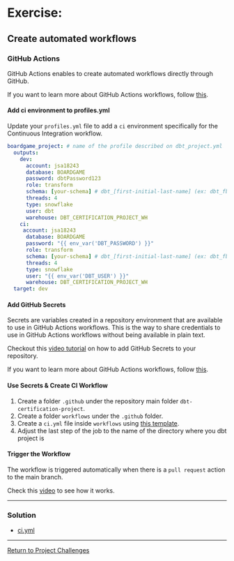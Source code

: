 # Exercise:

## Create automated workflows

### GitHub Actions
GitHub Actions enables to create automated workflows directly through GitHub.

If you want to learn more about GitHub Actions workflows, follow [this](https://docs.github.com/en/actions/using-workflows/about-workflows).

#### Add ci environment to profiles.yml
Update your `profiles.yml` file to add a `ci` environment specifically for the Continuous Integration workflow.

```yaml
boardgame_project: # name of the profile described on dbt_project.yml
  outputs:
    dev:
      account: jsa18243
      database: BOARDGAME
      password: dbtPassword123
      role: transform
      schema: [your-schema] # dbt_[first-initial-last-name] (ex: dbt_fbalseiro)
      threads: 4
      type: snowflake
      user: dbt
      warehouse: DBT_CERTIFICATION_PROJECT_WH
    ci:
     account: jsa18243
      database: BOARDGAME
      password: "{{ env_var('DBT_PASSWORD') }}"
      role: transform
      schema: [your-schema] # dbt_[first-initial-last-name] (ex: dbt_fbalseiro)
      threads: 4
      type: snowflake
      user: "{{ env_var('DBT_USER') }}"
      warehouse: DBT_CERTIFICATION_PROJECT_WH
  target: dev
```

#### Add GitHub Secrets
Secrets are variables created in a repository environment that are available to use in GitHub Actions workflows. 
This is the way to share credentials to use in GitHub Actions workflows without being available in plain text.

Checkout this [video tutorial](https://www.loom.com/share/3862212f88584756906b59aa573517e1?sid=0aeababd-7e35-4d13-9fca-159b4ac4cae4) on how to add GitHub Secrets to your repository.

If you want to learn more about GitHub Actions workflows, follow [this](https://docs.github.com/en/actions/security-guides/using-secrets-in-github-actions#using-secrets-in-a-workflow).

#### Use Secrets & Create CI Workflow
1. Create a folder `.github` under the repository main folder `dbt-certification-project`.
2. Create a folder `workflows` under the `.github` folder.
3. Create a `ci.yml` file inside `workflows` using [this template](ci.yml).
4. Adjust the last step of the job to the name of the directory where you dbt project is

#### Trigger the Workflow

The workflow is triggered automatically when there is a `pull request` action to the main branch.

Check this [video](https://www.loom.com/share/8187c09713514f7bb8ec402a0dff4ec3?sid=6af4f3b1-1dc6-46fb-adfa-7a4533d53a77) to see how it works.


---

### Solution

- [ci.yml](ci.yml)

---

[Return to Project Challenges](../../../README.md#9-project-challenges)